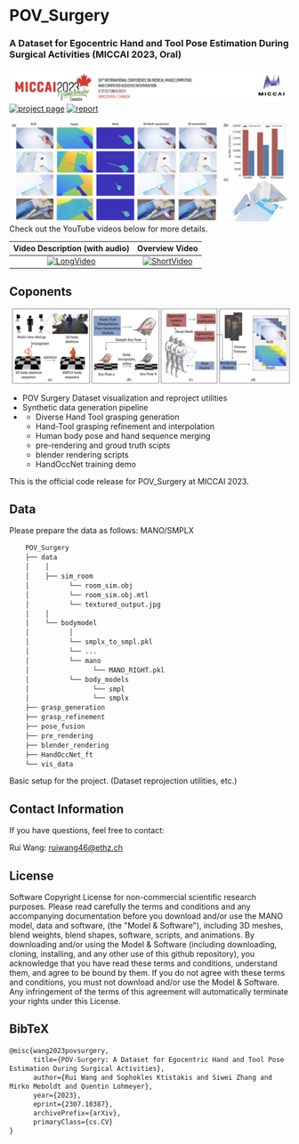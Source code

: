 # POV_Surgery
### A Dataset for Egocentric Hand and Tool Pose Estimation During Surgical Activities (MICCAI 2023, Oral)
![Statistics](assets/images/banner.png)
[![project page](https://img.shields.io/badge/arxiv-report-red)](https://arxiv.org/abs/2008.11200)
[![report](https://colab.research.google.com/assets/colab-badge.svg)](https://arxiv.org/abs/2008.11200)

![Statistics](assets/images/statistics.png)
Check out the YouTube videos below for more details.

| Video Description (with audio) | Overview Video |
| :---: | :---: |
|  [![LongVideo](assets/images/presentation.png)](https://www.youtube.com/watch?v=CfCCzEO_3D8) | [![ShortVideo](assets/images/overview.png)](https://www.youtube.com/watch?v=CaOEwoFHZc0&t=9s) |  
## Coponents
![pipeline](assets/images/pipeline.jpg)
- POV Surgery Dataset visualization and reproject utilities
-  Synthetic data generation pipeline 
- 
  - Diverse Hand Tool grasping generation
  - Hand-Tool grasping refinement and interpolation
  - Human body pose and hand sequence merging
  - pre-rendering and groud truth scipts
  - blender rendering scripts
  - HandOccNet training demo

This is the official code release for POV_Surgery at MICCAI 2023.
## Data
Please prepare the data as follows: MANO/SMPLX 
```bash
    POV_Surgery
    ├── data
    │    │
    │    ├── sim_room
    │          └── room_sim.obj
    │          └── room_sim.obj.mtl
    │          └── textured_output.jpg
    │    │
    │    └── bodymodel
    │          │
    │          └── smplx_to_smpl.pkl
    │          └── ...
    │          └── mano
    │                └── MANO_RIGHT.pkl
    │          └── body_models
    │                └── smpl
    │                └── smplx
    ├── grasp_generation
    ├── grasp_refinement
    ├── pose_fusion
    ├── pre_rendering
    ├── blender_rendering
    ├── HandOccNet_ft
    └── vis_data

```
Basic setup for the project. (Dataset reprojection utilities, etc.)

## Contact Information
If you have questions, feel free to contact:

Rui Wang: [ruiwang46@ethz.ch](ruiwang46@ethz.ch)
## License
Software Copyright License for non-commercial scientific research purposes. Please read carefully the terms and conditions and any accompanying documentation before you download and/or use the MANO model, data and software, (the "Model & Software"), including 3D meshes, blend weights, blend shapes, software, scripts, and animations. By downloading and/or using the Model & Software (including downloading, cloning, installing, and any other use of this github repository), you acknowledge that you have read these terms and conditions, understand them, and agree to be bound by them. If you do not agree with these terms and conditions, you must not download and/or use the Model & Software. Any infringement of the terms of this agreement will automatically terminate your rights under this License.


## BibTeX
```
@misc{wang2023povsurgery,
      title={POV-Surgery: A Dataset for Egocentric Hand and Tool Pose Estimation During Surgical Activities}, 
      author={Rui Wang and Sophokles Ktistakis and Siwei Zhang and Mirko Meboldt and Quentin Lohmeyer},
      year={2023},
      eprint={2307.10387},
      archivePrefix={arXiv},
      primaryClass={cs.CV}
}
```